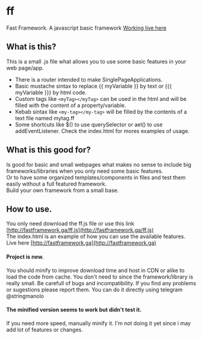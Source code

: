 # ff
Fast Framework. A javascript basic framework [Working live here](http://fastframework.ga)

## What is this?
This is a small .js file what allows you to use some basic features in your web page/app.  
+  There is a router intended to make SinglePageApplications.  
+  Basic mustache sintax to replace {{ myVariable }} by text or {{{ myVariable }}} by html code.  
+  Custom tags like ```<myTag></myTag>``` can be used in the html and will be filled with the content of a property/variable.  
+  Kebab sintax like ```<my-tag></my-tag>``` will be filled by the contents of a text file named mytag.ff
+  Some shortcuts like $() to use querySelector or ael() to use addEventListener.
Check the index.html for mores examples of usage. 

## What is this good for?  
Is good for basic and small webpages what makes no sense to include big frameworks/libraries when you only need some basic features.  
Or to have some organized templates/components in files and test them easily without a full featured framework.  
Build your own framework from a small base.

## How to use.
You only need download the ff.js file or use this link [http://fastframework.ga/ff.js](http://fastframework.ga/ff.js)  
The index.html is an example of how you can use the available features.
Live here [http://fastframework.ga](http://fastframework.ga)

#### Project is new.
You should minify to improve download time and host in CDN or alike to load the code from cache. 
You don't need to since the framework/library is really small. Be carefull of bugs and incompatibility. If you find any problems or sugestions please report them. You can do it directly using telegram @stringmanolo

#### The minified version seems to work but didn't test it.
If you need more speed, manually minify it. I'm not doing it yet since i may add lot of features or changes.
